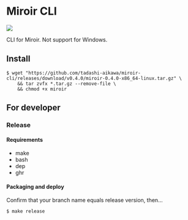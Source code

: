 Miroir CLI 
==========

![](https://img.shields.io/github/release/tadashi-aikawa/miroir-cli.svg)

CLI for Miroir. Not support for Windows.


Install
-------

```
$ wget "https://github.com/tadashi-aikawa/miroir-cli/releases/download/v0.4.0/miroir-0.4.0-x86_64-linux.tar.gz" \
    && tar zvfx *.tar.gz --remove-file \
    && chmod +x miroir
```


For developer
-------------

### Release

#### Requirements

* make
* bash
* dep
* ghr

#### Packaging and deploy

Confirm that your branch name equals release version, then...

```
$ make release
```
